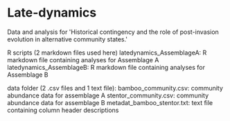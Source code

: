 # Late-dynamics
Data and analysis for 'Historical contingency and the role of post-invasion evolution in alternative community states.'  

R scripts (2 markdown files used here)
latedynamics_AssemblageA: R markdown file containing analyses for Assemblage A
latedynamics_AssemblageB: R markdown file containing analyses for Assemblage B

data folder (2 .csv files and 1 text file): 
bamboo_community.csv: community abundance data for assemblage A
stentor_community.csv: community abundance data for assemblage B
metadat_bamboo_stentor.txt: text file containing column header descriptions
